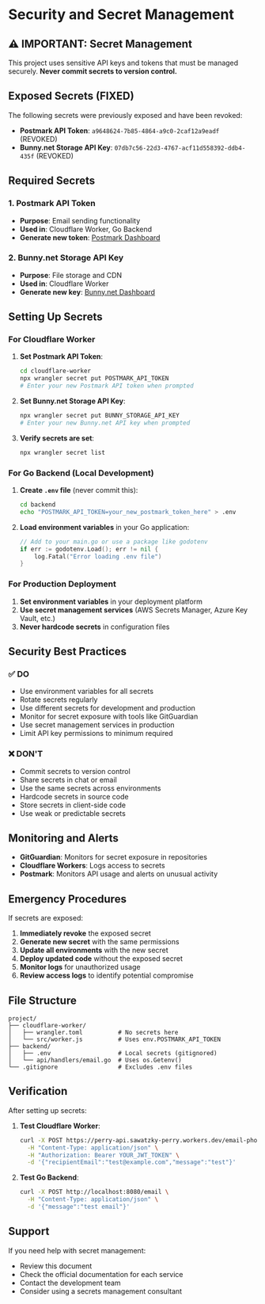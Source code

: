 # Security and Secret Management

## ⚠️ IMPORTANT: Secret Management

This project uses sensitive API keys and tokens that must be managed securely. **Never commit secrets to version control.**

## Exposed Secrets (FIXED)

The following secrets were previously exposed and have been revoked:
- **Postmark API Token**: `a9648624-7b85-4864-a9c0-2caf12a9eadf` (REVOKED)
- **Bunny.net Storage API Key**: `07db7c56-22d3-4767-acf11d558392-ddb4-435f` (REVOKED)

## Required Secrets

### 1. Postmark API Token
- **Purpose**: Email sending functionality
- **Used in**: Cloudflare Worker, Go Backend
- **Generate new token**: [Postmark Dashboard](https://account.postmarkapp.com/api_tokens)

### 2. Bunny.net Storage API Key
- **Purpose**: File storage and CDN
- **Used in**: Cloudflare Worker
- **Generate new key**: [Bunny.net Dashboard](https://dash.bunny.net/storage)

## Setting Up Secrets

### For Cloudflare Worker

1. **Set Postmark API Token**:
   ```bash
   cd cloudflare-worker
   npx wrangler secret put POSTMARK_API_TOKEN
   # Enter your new Postmark API token when prompted
   ```

2. **Set Bunny.net Storage API Key**:
   ```bash
   npx wrangler secret put BUNNY_STORAGE_API_KEY
   # Enter your new Bunny.net API key when prompted
   ```

3. **Verify secrets are set**:
   ```bash
   npx wrangler secret list
   ```

### For Go Backend (Local Development)

1. **Create `.env` file** (never commit this):
   ```bash
   cd backend
   echo "POSTMARK_API_TOKEN=your_new_postmark_token_here" > .env
   ```

2. **Load environment variables** in your Go application:
   ```go
   // Add to your main.go or use a package like godotenv
   if err := godotenv.Load(); err != nil {
       log.Fatal("Error loading .env file")
   }
   ```

### For Production Deployment

1. **Set environment variables** in your deployment platform
2. **Use secret management services** (AWS Secrets Manager, Azure Key Vault, etc.)
3. **Never hardcode secrets** in configuration files

## Security Best Practices

### ✅ DO
- Use environment variables for all secrets
- Rotate secrets regularly
- Use different secrets for development and production
- Monitor for secret exposure with tools like GitGuardian
- Use secret management services in production
- Limit API key permissions to minimum required

### ❌ DON'T
- Commit secrets to version control
- Share secrets in chat or email
- Use the same secrets across environments
- Hardcode secrets in source code
- Store secrets in client-side code
- Use weak or predictable secrets

## Monitoring and Alerts

- **GitGuardian**: Monitors for secret exposure in repositories
- **Cloudflare Workers**: Logs access to secrets
- **Postmark**: Monitors API usage and alerts on unusual activity

## Emergency Procedures

If secrets are exposed:

1. **Immediately revoke** the exposed secret
2. **Generate new secret** with the same permissions
3. **Update all environments** with the new secret
4. **Deploy updated code** without the exposed secret
5. **Monitor logs** for unauthorized usage
6. **Review access logs** to identify potential compromise

## File Structure

```
project/
├── cloudflare-worker/
│   ├── wrangler.toml          # No secrets here
│   └── src/worker.js          # Uses env.POSTMARK_API_TOKEN
├── backend/
│   ├── .env                   # Local secrets (gitignored)
│   └── api/handlers/email.go  # Uses os.Getenv()
└── .gitignore                 # Excludes .env files
```

## Verification

After setting up secrets:

1. **Test Cloudflare Worker**:
   ```bash
   curl -X POST https://perry-api.sawatzky-perry.workers.dev/email-photos \
     -H "Content-Type: application/json" \
     -H "Authorization: Bearer YOUR_JWT_TOKEN" \
     -d '{"recipientEmail":"test@example.com","message":"test"}'
   ```

2. **Test Go Backend**:
   ```bash
   curl -X POST http://localhost:8080/email \
     -H "Content-Type: application/json" \
     -d '{"message":"test email"}'
   ```

## Support

If you need help with secret management:
- Review this document
- Check the official documentation for each service
- Contact the development team
- Consider using a secrets management consultant 